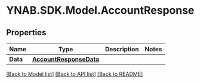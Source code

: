 # YNAB.SDK.Model.AccountResponse

## Properties

Name | Type | Description | Notes
------------ | ------------- | ------------- | -------------
**Data** | [**AccountResponseData**](AccountResponseData.md) |  | 

[[Back to Model list]](../README.md#documentation-for-models) [[Back to API list]](../README.md#documentation-for-api-endpoints) [[Back to README]](../README.md)

